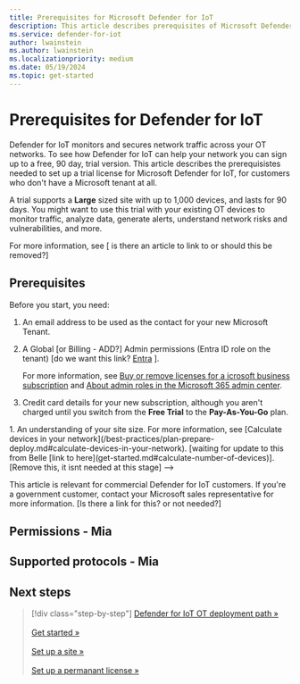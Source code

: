 ```yaml
---
title: Prerequisites for Microsoft Defender for IoT
description: This article describes prerequisites of Microsoft Defender for IoT
ms.service: defender-for-iot
author: lwainstein
ms.author: lwainstein
ms.localizationpriority: medium
ms.date: 05/19/2024
ms.topic: get-started
---
```


# Prerequisites for Defender for IoT

<!--[Items to include in this and other articles] Passive or active discovery using your MDE Establishing site-based RBAC (Role-Based Access Control)-->
Defender for IoT monitors and secures network traffic across your OT networks. To see how Defender for IoT can help your network you can sign up to a free, 90 day, trial version. This article describes the prerequisistes needed to set up a trial license for Microsoft Defender for IoT, for customers who don't have a Microsoft tenant at all.

A trial supports a **Large** sized site with up to 1,000 devices, and lasts for 90 days. You might want to use this trial with your existing OT devices to monitor traffic, analyze data, generate alerts, understand network risks and vulnerabilities, and more.

For more information, see [ is there an article to link to or should this be removed?]

## Prerequisites

Before you start, you need:

1. An email address to be used as the contact for your new Microsoft Tenant.

1. A Global [or Billing - ADD?] Admin permissions (Entra ID role on the tenant) [do we want this link?  [Entra](/entra/identity/role-based-access-control/permissions-reference.md#global-administrator) ].<!--1. A Microsoft 365 tenant, with access to the [Microsoft 365 admin center](https://portal.office.com/AdminPortal/Home#/catalog) as Global or Billing admin.-->

    For more information, see [Buy or remove licenses for a icrosoft business subscription](/microsoft-365/commerce/licenses/buy-licenses) and [About admin roles in the Microsoft 365 admin center](/microsoft-365/admin/add-users/about-admin-roles).

1. Credit card details for your new subscription, although you aren't charged until you switch from the **Free Trial** to the **Pay-As-You-Go** plan.
<!-->
1. An understanding of your site size. For more information, see [Calculate devices in your network](/best-practices/plan-prepare-deploy.md#calculate-devices-in-your-network). [waiting for update to this from Belle [link to here](get-started.md#calculate-number-of-devices)]. [Remove this, it isnt needed at this stage] -->

This article is relevant for commercial Defender for IoT customers. If you're a government customer, contact your Microsoft sales representative for more information. [Is there a link for this? or not needed?]

## Permissions - Mia

## Supported protocols - Mia

## Next steps

> [!div class="step-by-step"]
> [Defender for IoT OT deployment path »](/ot-deploy/ot-deploy-path.md)<br><br>
> [Get started »](get-started.md)<br><br>
> [Set up a site »](set-up-sites.md)<br><br>
> [Set up a permanant license »](license-admin.md)
